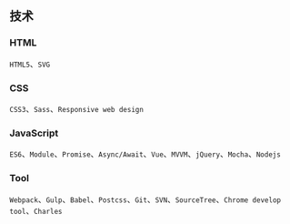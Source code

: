 ## 技术

### HTML
`HTML5`、`SVG`

### CSS
`CSS3`、`Sass`、`Responsive web design`

### JavaScript
`ES6`、`Module`、`Promise`、`Async/Await`、`Vue`、`MVVM`、`jQuery`、`Mocha`、`Nodejs`

### Tool
`Webpack`、`Gulp`、`Babel`、`Postcss`、`Git`、`SVN`、`SourceTree`、`Chrome develop tool`、`Charles`
